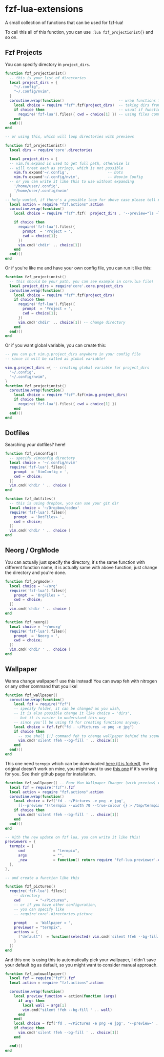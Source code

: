# fzf-lua-extensions
A small collection of functions that can be used for fzf-lua!

To call this all of this function, you can use `:lua fzf_projectionist{}` and so on.

## Fzf Projects
You can specify directory in `project_dirs`.
```lua
function fzf_projectionist()
  -- this is your list of directories
  local project_dirs = {
    "~/.config",
    "~/.config/nvim",
  }
  coroutine.wrap(function()                         -- wrap functions to fzf
    local choice = require "fzf".fzf(project_dirs)  -- taking dirs from project_dirs
    if choice then                                  -- usual if function
      require('fzf-lua').files({ cwd = choice[1] }) -- using files command from fzf-lua and specify working directory
    end
  end)()
end

-- or using this, which will loop directories with previews

function fzf_projectionist()
  local dirs = require'core'.directories

  local project_dirs = {
  -- vim.fn.expand is used to get full path, otherwise ls
  -- will treat each as strings, which is not possible
    vim.fn.expand'~/.config',                  -- Dots
    vim.fn.expand'~/.config/nvim',             -- Neovim Config
  -- or you can write it like this to use without expanding
    '/home/user/.config',
    '/home/user/.config/nvim'
  }
-- help wanted, if there's a possible loop for above case please tell me
  local action = require "fzf.actions".action
  coroutine.wrap(function()
    local choice = require "fzf".fzf(  project_dirs , '--preview="ls -la {}"')

    if choice then
      require('fzf-lua').files({
        prompt  = 'Project » ',
        cwd = choice[1];
      })
      vim.cmd('chdir' .. choice[1])
    end
  end)()
end

```
Or if you're like me and have your own config file, you can run it like this:
```lua
function fzf_projectionist()
  -- this should be your path, you can see example in core.lua file!
  local project_dirs = require'core'.core.project_dirs
  coroutine.wrap(function()
    local choice = require "fzf".fzf(project_dirs)
    if choice then
      require('fzf-lua').files({
        prompt  = 'Project » ',
        cwd = choice[1];
      })
      vim.cmd('chdir' .. choice[1]) -- change directory
    end
  end)()
end
```
Or if you want global variable, you can create this:
```lua
-- you can put vim.g.project_dirs anywhere in your config file
-- since it will be called as global variable!

vim.g.project_dirs ={ -- creating global variable for project_dirs
  "~/.config",
  "~/.config/nvim",
}
function fzf_projectionist()
  coroutine.wrap(function()
    local choice = require "fzf".fzf(vim.g.project_dirs)
    if choice then
      require('fzf-lua').files({ cwd = choice[1] })
    end
  end)()
end
```

## Dotfiles
Searching your dotfiles? here!

```lua
function fzf_vimconfig()
  -- specify vimconfig directory
  local choice = '~/.config/nvim'
  require('fzf-lua').files({
    prompt  = 'VimConfig » ',
    cwd = choice;
  })
  vim.cmd('chdir ' .. choice )
end

function fzf_dotfiles()
  -- this is using dropbox, you can use your git dir
  local choice = '~/Dropbox/codex'
  require('fzf-lua').files({
    prompt  = 'DotFiles» ',
    cwd = choice;
  })
  vim.cmd('chdir ' .. choice )
end
```

## Neorg / OrgMode
You can actually just specify the directory, it's the same function with different function name,
it is actually same with above function, just change the directory and you're done.
```lua
function fzf_orgmode()
  local choice = '~/org'
  require('fzf-lua').files({
    prompt  = 'OrgFiles » ',
    cwd = choice;
  })
  vim.cmd('chdir ' .. choice )
end

function fzf_neorg()
  local choice = '~/neorg'
  require('fzf-lua').files({
    prompt  = 'Neorg » ',
    cwd = choice;
  })
  vim.cmd('chdir ' .. choice )
end
```

## Wallpaper
Wanna change wallpaper? use this instead!
You can swap feh with nitrogen or any other command that you like!
```lua
function fzf_wallpaper()
  coroutine.wrap(function()
    local fzf = require("fzf")
    -- specify folder, it can be changed as you wish,
    -- it is also possible change it like choice = 'dirs',
    -- but it is easier to understand this way
    -- since you'll be using fd for creating functions anyway.
    local choice = fzf.fzf("fd . ~/Pictures -e png -e jpg")
    if choice then
      -- use shell [!] command feh to change wallpaper behind the scenes 
      vim.cmd('silent !feh --bg-fill ' .. choice[1])
    end
  end)()
end
```
This one need `termpix` which can be downloaded [here (it is forked)](https://github.com/mmacedoeu/termpix),
the original doesn't work on mine, you might want to use [this one](https://github.com/hopey-dishwasher/termpix) if it's working for you.
See their github page for installation.
```lua
function fzf_wallpaper() -- Poor Man Wallpaper Changer (with preview) using fzf!
  local fzf = require("fzf").fzf
  local action = require "fzf.actions".action
  coroutine.wrap(function()
    local choice = fzf('fd . ~/Pictures -e png -e jpg',
      [[--preview "((termpix --width 70 --true-colour {} > /tmp/termpixdump && cat /tmp/termpixdump) || bat {})"]])
    if choice then
      vim.cmd('silent !feh --bg-fill ' .. choice[1])
    end
  end)()
end

-- With the new update on fzf lua, you can write it like this!
previewers = {
  termpix = {
      cmd             = "termpix",
      args            = "",
      _new            = function() return require 'fzf-lua.previewer'.cmd_async end,
  },
},

-- and create a function like this

function fzf_pictures()
  require('fzf-lua').files({
    -- directory
    cwd       = "~/Pictures", 
    -- or if you have other configuration,
    -- you can specify like
    -- require'core'.directories.picture
    
    prompt    = 'Wallpaper » ',
    previewer = "termpix",
    actions = {
      ["default"]  = function(selected) vim.cmd('silent !feh --bg-fill ' .. selected[2]) end
    }
  })
end

```
And this one is using this to automatically pick your wallpaper, I didn't save your default bg as default, so you might want to consider manual approach.
```lua
function fzf_autowallpaper()
  local fzf = require("fzf").fzf
  local action = require "fzf.actions".action

  coroutine.wrap(function()
    local preview_function = action(function (args)
      if args then
        local wall = args[1]
        vim.cmd("silent !feh --bg-fill " .. wall)
      end
    end)
    local choice = fzf('fd . ~/Pictures -e png -e jpg', "--preview=" .. preview_function .. " --preview-window right:0")
    if choice then
      vim.cmd('silent !feh --bg-fill ' .. choice[1])
    end

  end)()
end
```
